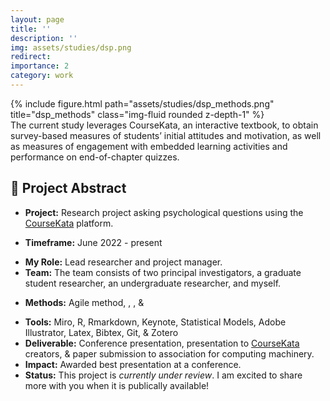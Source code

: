 ```yaml
---
layout: page
title: ''
description: ''     
img: assets/studies/dsp.png
redirect: 
importance: 2
category: work
---
```


<div class="col d-flex justify-content-center align-items-center">
    <div class="col-sm mt-3 mt-md-0">
        {% include figure.html path="assets/studies/dsp_methods.png" title="dsp_methods" class="img-fluid rounded z-depth-1" %}
    </div>
    <div class="caption">
    The current study leverages CourseKata, an interactive textbook, to obtain survey-based measures of students’ initial attitudes and motivation, as well as measures of engagement with embedded learning activities and performance on end-of-chapter quizzes.
    </div>
</div>



<!--Abstract-->
## 📌 **Project Abstract** 
<!--2. Client/Company/Project type-->
- **Project:** Research project asking psychological questions using the [CourseKata](https://coursekata.org/) platform. 
<!--3. Project date (When did you work on the project)-->
- **Timeframe:** June 2022 - present
<!--4. Your role (What you were responsible for on the project)-->
- **My Role:** Lead researcher and project manager.
- **Team:** The team consists of two principal investigators, a graduate student researcher, an undergraduate researcher, and myself.
<!--UX methods-->
- **Methods:** Agile method, [](#user-req-int), [](#user-tasks), & [](#user-exp-ques)
<!--logos-->
- **Tools:** Miro, R, Rmarkdown, Keynote, Statistical Models, Adobe Illustrator, Latex, Bibtex, Git, & Zotero  
- **Deliverable:** Conference presentation, presentation to [CourseKata](https://coursekata.org/) creators, & paper submission to association for computing machinery.
- **Impact:** Awarded best presentation at a conference.
- **Status:** This project is *currently under review*. I am excited to share more with you when it is publically available! 

<br>

<br>

<br>

<br>


